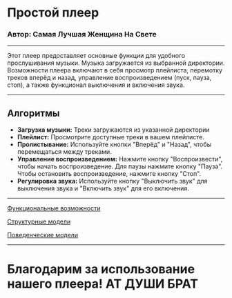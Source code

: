 # Простой плеер
### Автор: Самая Лучшая Женщина На Свете 

---

Этот плеер предоставляет основные функции для удобного прослушивания музыки. Музыка загружается из выбранной директории. Возможности плеера включают в себя просмотр плейлиста, перемотку треков вперёд и назад, управление воспроизведением (пуск, пауза, стоп), а также функционал выключения и включения звука.

----

## Алгоритмы
   - **Загрузка музыки:** Треки загружаются из указанной директории
   - **Плейлист:** Просмотрите доступные треки в вашем плейлисте.
   - **Пролистывание:** Используйте кнопки "Вперёд" и "Назад", чтобы перемещаться между треками.
   - **Управление воспроизведением:** Нажмите кнопку "Воспроизвести", чтобы начать воспроизведение. Для паузы нажмите кнопку "Пауза". Чтобы остановить воспроизведение, нажмите кнопку "Стоп".
   - **Регулировка звука:** Используйте кнопку "Выключить звук" для выключения звука и "Включить звук" для его включения.

----


[Функциональные возможности](https://github.com/drdSchwarzenMagie/igaveup/blob/main/docs/functions.md)

[Структурные модели](https://github.com/drdSchwarzenMagie/igaveup/blob/main/docs/struct.md)

[Поведенческие модели](https://github.com/drdSchwarzenMagie/igaveup/blob/main/docs/behavior.md)

---

# Благодарим за использование нашего плеера! АТ ДУШИ БРАТ
